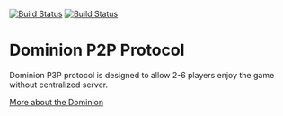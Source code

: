 [![Build Status](https://travis-ci.org/noroutine/dominion.svg?branch=master)](https://travis-ci.org/noroutine/dominion) [![Build Status](https://drone.io/github.com/noroutine/dominion/status.png)](https://drone.io/github.com/noroutine/dominion/latest)

Dominion P2P Protocol
=====

Dominion P3P protocol is designed to allow 2-6 players enjoy the game without centralized server.

[More about the Dominion](https://en.wikipedia.org/wiki/Dominion_(card_game))
